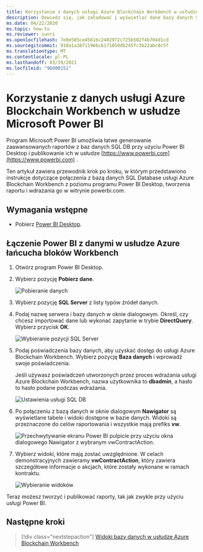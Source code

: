 ```yaml
---
title: Korzystanie z danych usługi Azure Blockchain Workbench w usłudze Microsoft Power BI
description: Dowiedz się, jak załadować i wyświetlać dane bazy danych SQL DB usługi Azure Blockchain Workbench w usłudze Microsoft Power BI.
ms.date: 04/22/2020
ms.topic: how-to
ms.reviewer: sunri
ms.openlocfilehash: 7e0e585ce45616c2402972c725b502f4b704d1cd
ms.sourcegitcommit: 910a1a38711966cb171050db245fc3b22abc8c5f
ms.translationtype: MT
ms.contentlocale: pl-PL
ms.lasthandoff: 03/19/2021
ms.locfileid: "96000151"
---
```

# <a name="using-azure-blockchain-workbench-data-with-microsoft-power-bi"></a>Korzystanie z danych usługi Azure Blockchain Workbench w usłudze Microsoft Power BI

Program Microsoft Power BI umożliwia łatwe generowanie zaawansowanych raportów z baz danych SQL DB przy użyciu Power BI Desktop i publikowanie ich w usłudze [https://www.powerbi.com](https://www.powerbi.com) .

Ten artykuł zawiera przewodnik krok po kroku, w którym przedstawiono instrukcje dotyczące połączenia z bazą danych SQL Database usługi Azure Blockchain Workbench z poziomu programu Power BI Desktop, tworzenia raportu i wdrażania go w witrynie powerbi.com.

## <a name="prerequisites"></a>Wymagania wstępne

* Pobierz [Power BI Desktop](https://powerbi.microsoft.com/desktop/).

## <a name="connecting-power-bi-to-data-in-azure-blockchain-workbench"></a>Łączenie Power BI z danymi w usłudze Azure łańcucha bloków Workbench

1.  Otwórz program Power BI Desktop.
2.  Wybierz pozycję **Pobierz dane**.

    ![Pobieranie danych](./media/data-powerbi/get-data.png)
3.  Wybierz pozycję **SQL Server** z listy typów źródeł danych.

4.  Podaj nazwę serwera i bazy danych w oknie dialogowym. Określ, czy chcesz importować dane lub wykonać zapytanie w trybie **DirectQuery**. Wybierz przycisk **OK**.

    ![Wybieranie pozycji SQL Server](./media/data-powerbi/select-sql.png)

5.  Podaj poświadczenia bazy danych, aby uzyskać dostęp do usługi Azure Blockchain Workbench. Wybierz pozycję **Baza danych** i wprowadź swoje poświadczenia.

    Jeśli używasz poświadczeń utworzonych przez proces wdrażania usługi Azure Blockchain Workbench, nazwa użytkownika to **dbadmin**, a hasło to hasło podane podczas wdrażania.

    ![Ustawienia usługi SQL DB](./media/data-powerbi/db-settings.png)

6.  Po połączeniu z bazą danych w oknie dialogowym **Nawigator** są wyświetlane tabele i widoki dostępne w bazie danych. Widoki są przeznaczone do celów raportowania i wszystkie mają prefiks **vw**.

    ![Przechwytywanie ekranu Power BI pulpicie przy użyciu okna dialogowego Nawigator z wybranym vwContractAction.](./media/data-powerbi/navigator.png)

7.  Wybierz widoki, które mają zostać uwzględnione. W celach demonstracyjnych zawieramy **vwContractAction**, który zawiera szczegółowe informacje o akcjach, które zostały wykonane w ramach kontraktu.

    ![Wybieranie widoków](./media/data-powerbi/select-views.png)

Teraz możesz tworzyć i publikować raporty, tak jak zwykle przy użyciu usługi Power BI.

## <a name="next-steps"></a>Następne kroki

> [!div class="nextstepaction"]
> [Widoki bazy danych w usłudze Azure Blockchain Workbench](database-views.md)